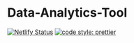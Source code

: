 # Data-Analytics-Tool

[![Netlify Status](https://api.netlify.com/api/v1/badges/abd4066b-6737-472c-aeed-af446b1f3156/deploy-status)](https://app.netlify.com/sites/data-analytics-tool/deploys)
[![code style: prettier](https://img.shields.io/badge/code_style-prettier-ff69b4.svg?style=flat-square)](https://github.com/prettier/prettier)
